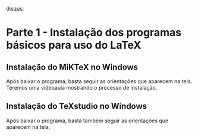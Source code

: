 disqus:

# **Parte 1 - Instalação dos programas básicos para uso do LaTeX** 

## Instalação do MiKTeX no Windows

Após baixar o programa, basta seguir as orientações que aparecem na tela. Teremos uma videoaula mostrando o processo de instalação. 

## Instalação do TeXstudio no Windows 
Após baixar o programa, basta também seguir as orientações que aparecem na tela. 


<!--
## **Licença**

<center> <a href="https://creativecommons.org/licenses/by-nc-sa/4.0/"><img src="../../images/CC.jpg" style="width:200px;height:70px"/></a></center>
<center> <p>Esta obra está sob licença <em>Creative Commons</em> CC BY-NC-SA 4.0: esta licença
permite que outros remixem, adaptem e criem a partir do seu trabalho para fins não
comerciais, desde que atribuam o devido crédito e que licenciem as novas criações
sob termos idênticos.</p>
-->